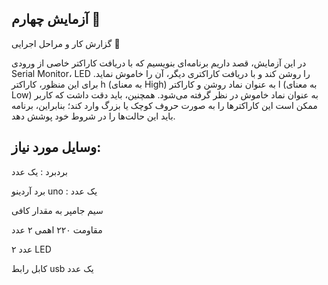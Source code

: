 آزمایش چهارم 🔌
---
گزارش کار و مراحل اجرایی 🔧

در این آزمایش، قصد داریم برنامه‌ای بنویسیم که با دریافت کاراکتر خاصی از ورودی Serial Monitor، LED را روشن کند و با دریافت کاراکتری دیگر، آن را خاموش نماید. برای این منظور، کاراکتر h (به معنای High) به عنوان نماد روشن و کاراکتر l (به معنای Low) به عنوان نماد خاموش در نظر گرفته می‌شود. همچنین، باید دقت داشت که کاربر ممکن است این کاراکترها را به صورت حروف کوچک یا بزرگ وارد کند؛ بنابراین، برنامه باید این حالت‌ها را در شروط خود پوشش دهد.

وسایل مورد نیاز:
---
بردبرد : یک عدد

برد آردینو uno : یک عدد

سیم جامپر به مقدار کافی

مقاومت ۲۲۰ اهمی ۲ عدد

۲ عدد LED

کابل رابط usb یک عدد
